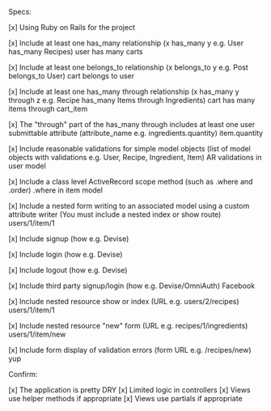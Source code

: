 Specs:

 [x] Using Ruby on Rails for the project

 [x] Include at least one has_many relationship (x has_many y e.g. User has_many Recipes) user has many carts

 [x] Include at least one belongs_to relationship (x belongs_to y e.g. Post belongs_to User) cart belongs to user

 [x] Include at least one has_many through relationship (x has_many y through z e.g. Recipe has_many Items through Ingredients) cart has many items through cart_item

 [x] The "through" part of the has_many through includes at least one user submittable attribute (attribute_name e.g. ingredients.quantity) item.quantity

 [x] Include reasonable validations for simple model objects (list of model objects with validations e.g. User, Recipe, Ingredient, Item) AR validations in user model

 [x] Include a class level ActiveRecord scope method (such as .where and .order) .where in item model

 [x] Include a nested form writing to an associated model using a custom attribute writer (You must include a nested index or show route) users/1/item/1

 [x] Include signup (how e.g. Devise) 

 [x] Include login (how e.g. Devise)

 [x] Include logout (how e.g. Devise)

 [x] Include third party signup/login (how e.g. Devise/OmniAuth) Facebook

 [x] Include nested resource show or index (URL e.g. users/2/recipes) users/1/item/1

 [x] Include nested resource "new" form (URL e.g. recipes/1/ingredients) users/1/item/new

 [x] Include form display of validation errors (form URL e.g. /recipes/new) yup

Confirm:

 [x] The application is pretty DRY
 [x] Limited logic in controllers
 [x] Views use helper methods if appropriate
 [x] Views use partials if appropriate